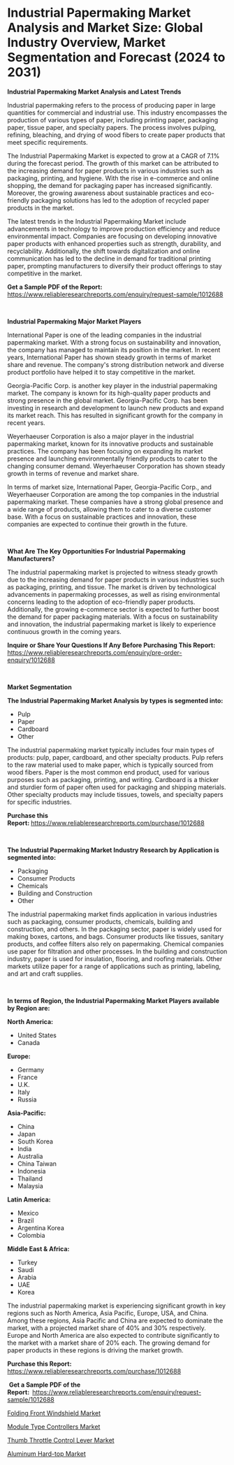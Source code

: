<p><h1>Industrial Papermaking Market Analysis and Market Size: Global Industry Overview, Market Segmentation and Forecast (2024 to 2031)</h1></p><p><strong>Industrial Papermaking Market Analysis and Latest Trends</strong></p>
<p><p>Industrial papermaking refers to the process of producing paper in large quantities for commercial and industrial use. This industry encompasses the production of various types of paper, including printing paper, packaging paper, tissue paper, and specialty papers. The process involves pulping, refining, bleaching, and drying of wood fibers to create paper products that meet specific requirements.</p><p>The Industrial Papermaking Market is expected to grow at a CAGR of 7.1% during the forecast period. The growth of this market can be attributed to the increasing demand for paper products in various industries such as packaging, printing, and hygiene. With the rise in e-commerce and online shopping, the demand for packaging paper has increased significantly. Moreover, the growing awareness about sustainable practices and eco-friendly packaging solutions has led to the adoption of recycled paper products in the market.</p><p>The latest trends in the Industrial Papermaking Market include advancements in technology to improve production efficiency and reduce environmental impact. Companies are focusing on developing innovative paper products with enhanced properties such as strength, durability, and recyclability. Additionally, the shift towards digitalization and online communication has led to the decline in demand for traditional printing paper, prompting manufacturers to diversify their product offerings to stay competitive in the market.</p></p>
<p><strong>Get a Sample PDF of the Report:&nbsp;</strong> <a href="https://www.reliableresearchreports.com/enquiry/request-sample/1012688">https://www.reliableresearchreports.com/enquiry/request-sample/1012688</a></p>
<p>&nbsp;</p>
<p><strong>Industrial Papermaking Major Market Players</strong></p>
<p><p>International Paper is one of the leading companies in the industrial papermaking market. With a strong focus on sustainability and innovation, the company has managed to maintain its position in the market. In recent years, International Paper has shown steady growth in terms of market share and revenue. The company's strong distribution network and diverse product portfolio have helped it to stay competitive in the market.</p><p>Georgia-Pacific Corp. is another key player in the industrial papermaking market. The company is known for its high-quality paper products and strong presence in the global market. Georgia-Pacific Corp. has been investing in research and development to launch new products and expand its market reach. This has resulted in significant growth for the company in recent years.</p><p>Weyerhaeuser Corporation is also a major player in the industrial papermaking market, known for its innovative products and sustainable practices. The company has been focusing on expanding its market presence and launching environmentally friendly products to cater to the changing consumer demand. Weyerhaeuser Corporation has shown steady growth in terms of revenue and market share.</p><p>In terms of market size, International Paper, Georgia-Pacific Corp., and Weyerhaeuser Corporation are among the top companies in the industrial papermaking market. These companies have a strong global presence and a wide range of products, allowing them to cater to a diverse customer base. With a focus on sustainable practices and innovation, these companies are expected to continue their growth in the future.</p></p>
<p>&nbsp;</p>
<p><strong>What Are The Key Opportunities For Industrial Papermaking Manufacturers?</strong></p>
<p><p>The industrial papermaking market is projected to witness steady growth due to the increasing demand for paper products in various industries such as packaging, printing, and tissue. The market is driven by technological advancements in papermaking processes, as well as rising environmental concerns leading to the adoption of eco-friendly paper products. Additionally, the growing e-commerce sector is expected to further boost the demand for paper packaging materials. With a focus on sustainability and innovation, the industrial papermaking market is likely to experience continuous growth in the coming years.</p></p>
<p><strong>Inquire or Share Your Questions If Any Before Purchasing This Report:</strong> <a href="https://www.reliableresearchreports.com/enquiry/pre-order-enquiry/1012688">https://www.reliableresearchreports.com/enquiry/pre-order-enquiry/1012688</a></p>
<p>&nbsp;</p>
<p><strong>Market Segmentation</strong></p>
<p><strong>The Industrial Papermaking Market Analysis by types is segmented into:</strong></p>
<p><ul><li>Pulp</li><li>Paper</li><li>Cardboard</li><li>Other</li></ul></p>
<p><p>The industrial papermaking market typically includes four main types of products: pulp, paper, cardboard, and other specialty products. Pulp refers to the raw material used to make paper, which is typically sourced from wood fibers. Paper is the most common end product, used for various purposes such as packaging, printing, and writing. Cardboard is a thicker and sturdier form of paper often used for packaging and shipping materials. Other specialty products may include tissues, towels, and specialty papers for specific industries.</p></p>
<p><strong>Purchase this Report:&nbsp;</strong><a href="https://www.reliableresearchreports.com/purchase/1012688">https://www.reliableresearchreports.com/purchase/1012688</a></p>
<p>&nbsp;</p>
<p><strong>The Industrial Papermaking Market Industry Research by Application is segmented into:</strong></p>
<p><ul><li>Packaging</li><li>Consumer Products</li><li>Chemicals</li><li>Building and Construction</li><li>Other</li></ul></p>
<p><p>The industrial papermaking market finds application in various industries such as packaging, consumer products, chemicals, building and construction, and others. In the packaging sector, paper is widely used for making boxes, cartons, and bags. Consumer products like tissues, sanitary products, and coffee filters also rely on papermaking. Chemical companies use paper for filtration and other processes. In the building and construction industry, paper is used for insulation, flooring, and roofing materials. Other markets utilize paper for a range of applications such as printing, labeling, and art and craft supplies.</p></p>
<p>&nbsp;</p>
<p><strong>In terms of Region, the Industrial Papermaking Market Players available by Region are:</strong></p>
<p>
    <p> <strong> North America: </strong>
        <ul>
            <li>United States</li>
            <li>Canada</li>
        </ul>
        </p> 
    <p> <strong> Europe: </strong>
        <ul>
            <li>Germany</li>
            <li>France</li>
            <li>U.K.</li>
            <li>Italy</li>
            <li>Russia</li>
        </ul>
        </p> 
    <p> <strong> Asia-Pacific: </strong>
        <ul>
            <li>China</li>
            <li>Japan</li>
            <li>South Korea</li>
            <li>India</li>
            <li>Australia</li>
            <li>China Taiwan</li>
            <li>Indonesia</li>
            <li>Thailand</li>
            <li>Malaysia</li>
        </ul>
        </p> 
    <p> <strong> Latin America: </strong>
        <ul>
            <li>Mexico</li>
            <li>Brazil</li>
            <li>Argentina Korea</li>
            <li>Colombia</li>
        </ul>
        </p> 
    <p> <strong> Middle East & Africa: </strong>
        <ul>
            <li>Turkey</li>
            <li>Saudi</li>
            <li>Arabia</li>
            <li>UAE</li>
            <li>Korea</li>
        </ul>
    </p>
    </p>
<p><p>The industrial papermaking market is experiencing significant growth in key regions such as North America, Asia Pacific, Europe, USA, and China. Among these regions, Asia Pacific and China are expected to dominate the market, with a projected market share of 40% and 30% respectively. Europe and North America are also expected to contribute significantly to the market with a market share of 20% each. The growing demand for paper products in these regions is driving the market growth.</p></p>
<p><strong>Purchase this Report: </strong><a href="https://www.reliableresearchreports.com/purchase/1012688">https://www.reliableresearchreports.com/purchase/1012688</a></p>
<p>&nbsp;<strong>Get a Sample PDF of the Report:&nbsp;&nbsp;</strong><a href="https://www.reliableresearchreports.com/enquiry/request-sample/1012688">https://www.reliableresearchreports.com/enquiry/request-sample/1012688</a></p>
<p><strong></strong></p>
<p><p><a href="https://view.publitas.com/reportprime-1/folding-front-windshield-market-challenges-opportunities-and-growth-drivers-and-major-market-players-forecasted-for-period-from-2023-2030/">Folding Front Windshield Market</a></p><p><a href="https://bubble-tree-ea4.notion.site/Module-Type-Controllers-Market-with-the-goal-of-estimating-the-market-size-and-future-growth-potenti-a3c1a366d2dd41e099fcb4b7c23aa2ab">Module Type Controllers Market</a></p><p><a href="https://view.publitas.com/reportprime-1/thumb-throttle-control-lever-market-share-market-new-trends-analysis-report-by-type-by-application-by-end-use-by-region-and-segment-forecasts-2023-2030/">Thumb Throttle Control Lever Market</a></p><p><a href="https://view.publitas.com/reportprime-1/aluminum-hard-top-market-research-report-unlocks-analysis-on-the-market-financial-status-market-size-and-market-revenue-upto-2030/">Aluminum Hard-top Market</a></p></p>